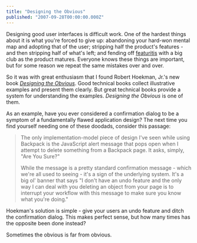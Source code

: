 ```yaml
---
title: "Designing the Obvious"
published: "2007-09-28T00:00:00.000Z"
---
```


Designing good user interfaces is difficult work. One of the hardest things about it is what you're forced to give up: abandoning your hard-won mental map and adopting that of the user; stripping half the product's features - and then stripping half of what's left; and fending off [featuritis](http://headrush.typepad.com/creating_passionate_users/2005/06/featuritis_vs_t.html) with a big club as the product matures. Everyone knows these things are important, but for some reason we repeat the same mistakes over and over.

So it was with great enthusiasm that I found Robert Hoekman, Jr.'s new book [*Designing the Obvious*](http://www.rhjr.net/dto). Good technical books collect illustrative examples and present them clearly. But great technical books provide a system for understanding the examples. *Designing the Obvious* is one of them.

As an example, have you ever considered a confirmation dialog to be a symptom of a fundamentally flawed application design? The next time you find yourself needing one of these doodads, consider this passage:

> The only implementation-model piece of design I've seen while using Backpack is the JavaScript alert message that pops open when I attempt to delete something from a Backpack page. It asks, simply, "Are You Sure?"
>
> While the message is a pretty standard confirmation message - which we're all used to seeing - it's a sign of the underlying system. It's a big ol' banner that says "I don't have an undo feature and the only way I can deal with you deleting an object from your page is to interrupt your workflow with this message to make sure you know what you're doing."

Hoekman's solution is simple - give your users an undo feature and ditch the confirmation dialog. This makes perfect sense, but how many times has the opposite been done instead?

Sometimes the obvious is far from obvious.
